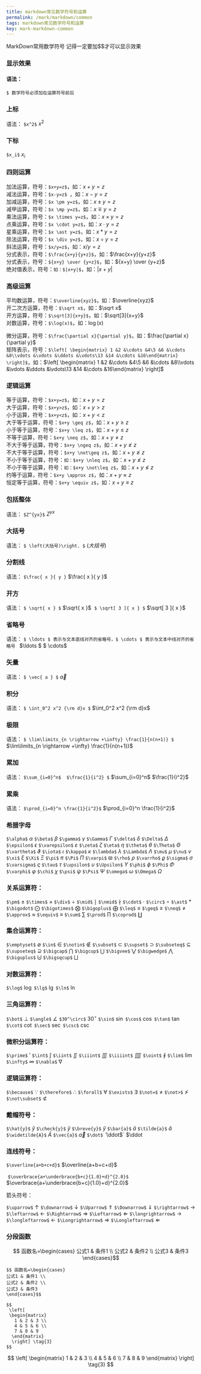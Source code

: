 ```yaml
---
title: markdown常见数学符号和运算
permalink: /mark/markdown/common
tags: markdown常见数学符号和运算
key: mark-markdown-common
---
```


MarkDown常用数学符号
记得一定要加$$才可以显示效果

### 显示效果

#### 语法：
`$ 数学符号必须加在运算符号前后`

### 上标
语法：
`$x^2$`    $x^2$    

### 下标
`$x_i$` $x_i$


### 四则运算
加法运算，符号：`$x+y=z$`，如：$x+y=z$   
减法运算，符号：`$x-y=z$ `，如：$x-y=z$    
加减运算，符号：`$x \pm y=z$`，如：$x \pm y=z$    
减甲运算，符号：`$x \mp y=z$`，如：$x \mp y=z$    
乘法运算，符号：`$x \times y=z$`，如：$x \times y=z$   
点乘运算，符号：`$x \cdot y=z$`，如：$x \cdot y=z$    
星乘运算，符号：`$x \ast y=z$`，如：$x \ast y=z$   
除法运算，符号：`$x \div y=z$`，如：$x \div y=z$   
斜法运算，符号：`$x/y=z$`，如：$x/y=z$    
分式表示，符号：`$\frac{x+y}{y+z}$`，如：$\frac{x+y}{y+z}$    
分式表示，符号：`${x+y} \over {y+z}$`，如：${x+y} \over {y+z}$    
绝对值表示，符号：`如：$|x+y|$`，如：$|x+y|$   

### 高级运算
平均数运算，符号：`$\overline{xyz}$`，如：$\overline{xyz}$    
开二次方运算，符号：`$\sqrt x$`，如：$\sqrt x$   
开方运算，符号：`$\sqrt[3]{x+y}$`，如：$\sqrt[3]{x+y}$   
对数运算，符号：`$\log(x)$`，如：$\log(x)$   
<!-- 极限运算，符号：`$\lim^{x \to \infty}_{y \to 0}{\frac{x}{y}}$`，如：$\lim^{x \to \infty}_{y \to 0}{\frac{x}{y}}$   
极限运算，符号：`$\displaystyle \lim^{x \to \infty}_{y \to 0}{\frac{x}{y}}$`，如：$\displaystyle \lim^{x \to \infty}_{y \to 0}{\frac{x}{y}}$   
求和运算，符号：`$\sum^{x \to \infty}_{y \to 0}{\frac{x}{y}}$`，如：$\sum^{x\to\infty}_{y\to0}{\frac{x}{y}}$   
求和运算，符号：`$\displaystyle \sum^{x \to \infty}_{y \to 0}{\frac{x}{y}}$`，如：$\displaystyle \sum^{x \to \infty}_{y \to 0}{\frac{x}{y}}$   
积分运算，符号：`$\int^{\infty}_{0}{xdx}$`，如：$\int^{\infty}_{0}{xdx}$   
积分运算，符号：`$\displaystyle \int^{\infty}_{0}{xdx}$`，如：$\displaystyle \int^{\infty}_{0}{xdx}$    -->
微分运算，符号：`$\frac{\partial x}{\partial y}$`，如：$\frac{\partial x}{\partial y}$   
矩阵表示，符号：`$\left[ \begin{matrix} 1 &2 &\cdots &4\5 &6 &\cdots &8\\vdots &\vdots &\ddots &\vdots\13 &14 &\cdots &16\end{matrix} \right]$`，如：$\left[ \begin{matrix} 1 &2 &\cdots &4\5 &6 &\cdots &8\\vdots &\vdots &\ddots &\vdots\13 &14 &\cdots &16\end{matrix} \right]$   

### 逻辑运算
等于运算，符号：`$x+y=z$`，如：$x+y=z$   
大于运算，符号：`$x+y>z$`，如：$x+y>z$   
小于运算，符号：`$x+y<z$`，如：$x+y<z$   
大于等于运算，符号：`$x+y \geq z$`，如：$x+y \geq z$   
小于等于运算，符号：`$x+y \leq z$`，如：$x+y \leq z$   
不等于运算，符号：`$x+y \neq z$`，如：$x+y \neq z$    
不大于等于运算，符号：`$x+y \ngeq z$`，如：$x+y \ngeq z$    
不大于等于运算，符号：`$x+y \not\geq z$`，如：$x+y \not\geq z$    
不小于等于运算，符号：`如：$x+y \nleq z$`，如：$x+y \nleq z$    
不小于等于运算，符号：`如：$x+y \not\leq z$`，如：$x+y \not\leq z$     
约等于运算，符号：`$x+y \approx z$`，如：$x+y \approx z$    
恒定等于运算，符号：`$x+y \equiv z$`，如：$x+y \equiv z$   


### 包括整体
语法：
`$Z^{yx}$`     $Z^{yx}$


### 大括号
语法：
`$ \left(大括号)\right. $`     $\left(大括号)\right.$

### 分割线
语法：
`$\frac{ x }{ y }`     $\frac{ x }{ y }$
​

### 开方
语法：
`$ \sqrt{ x } $`      $\sqrt{ x }$
​
`$ \sqrt[ 3 ]{ x } $`    $\sqrt[ 3 ]{ x }$
​


### 省略号
语法：
`$ \ldots $ 表示与文本底线对齐的省略号，$ \cdots $ 表示与文本中线对齐的省略号 `      $\ldots $  $ \cdots$



### 矢量
语法：
`$ \vec{ a } $`     $\vec{ a }$


### 积分
语法：
`$ \int_0^2 x^2 {\rm d}x $`       $\int_0^2 x^2 {\rm d}x$


### 极限
语法：
`$ \lim\limits_{n \rightarrow +\infty} \frac{1}{n(n+1)} $`      $\lim\limits_{n \rightarrow +\infty} \frac{1}{n(n+1)}$
​


### 累加
语法：
`$\sum_{i=0}^n$  $\frac{1}{i^2} $`      $\sum_{i=0}^n$ $\frac{1}{i^2}$


### 累乘
语法：
`$\prod_{i=0}^n \frac{1}{i^2}$`         $\prod_{i=0}^n \frac{1}{i^2}$
​

### 希腊字母
`$\alpha$`  $\alpha$
`$\beta$`   $\beta$
`$\gamma$`  $\gamma$
`$\Gamma$`  $\Gamma$
`$\delta$`  $\delta$
`$\Delta$`  $\Delta$
`$\epsilon$`  $\epsilon$
`$\varepsilon$` $\varepsilon$
`$\zeta$` $\zeta$
`$\eta$`  $\eta$
`$\theta$`  $\theta$
`$\Theta$`  $\Theta$
`$\vartheta$` $\vartheta$
`$\iota$` $\iota$
`$\kappa$`  $\kappa$
`$\lambda$` $\lambda$
`$\Lambda$` $\Lambda$
`$\mu$` $\mu$
`$\nu$` $\nu$
`$\xi$` $\xi$
`$\Xi$` $\Xi$
`$\pi$` $\pi$
`$\Pi$` $\Pi$
`$\varpi$`  $\varpi$
`$\rho$`  $\rho$
`$\varrho$` $\varrho$
`$\sigma$`  $\sigma$
`$\varsigma$` $\varsigma$
`$\tau$`  $\tau$
`$\upsilon$`  $\upsilon$
`$\Upsilon$`  $\Upsilon$
`$\phi$`  $\phi$
`$\Phi$`  $\Phi$
`$\varphi$` $\varphi$
`$\chi$`  $\chi$
`$\psi$`  $\psi$
`$\Psi$`  $\Psi$
`$\omega$`  $\omega$
`$\Omega$`  $\Omega$

### 关系运算符：
`$\pm$`  $\pm$
`$\times$`  $\times$
`$\div$`  $\div$
`$\mid$`  $\mid$
`$\nmid$`  $\nmid$
`$\cdot$`  $\cdot$
`$\circ$`  $\circ$
`$\ast$`  $\ast$
`$\bigodot$`  $\bigodot$
`$\bigotimes$`  $\bigotimes$
`$\bigoplus$`  $\bigoplus$
`$\leq$`  $\leq$
`$\geq$`  $\geq$
`$\neq$`  $\neq$
`$\approx$`  $\approx$
`$\equiv$`  $\equiv$
`$\sum$`  $\sum$
`$\prod$`  $\prod$
`$\coprod$`  $\coprod$

### 集合运算符：
`$\emptyset$`  $\emptyset$
`$\in$`  $\in$
`$\notin$`  $\notin$
`$\subset$`  $\subset$
`$\supset$`  $\supset$
`$\subseteq$`  $\subseteq$
`$\supseteq$`  $\supseteq$
`$\bigcap$`  $\bigcap$
`$\bigcup$`  $\bigcup$
`$\bigvee$`  $\bigvee$
`$\bigwedge$`  $\bigwedge$
`$\biguplus$`  $\biguplus$
`$\bigsqcup$`  $\bigsqcup$

### 对数运算符：
`$\log$`  $\log$
`$\lg$`  $\lg$
`$\ln$`  $\ln$

### 三角运算符：

`$\bot$`  $\bot$
`$\angle$`  $\angle$
`$30^\circ$`  $30^\circ$
`$\sin$`  $\sin$
`$\cos$`  $\cos$
`$\tan$`  $\tan$
`$\cot$`  $\cot$
`$\sec$`  $\sec$
`$\csc$`  $\csc$

### 微积分运算符：

`$\prime$`  $\prime$
`$\int$`  $\int$
`$\iint$`  $\iint$
`$\iiint$`  $\iiint$
`$\iiiint$`  $\iiiint$
`$\oint$`  $\oint$
`$\lim$`  $\lim$
`$\infty$`  $\infty$
`$\nabla$`  $\nabla$

### 逻辑运算符：

`$\because$`  $\because$
`$\therefore$`  $\therefore$
`$\forall$`  $\forall$
`$\exists$`  $\exists$
`$\not=$`  $\not=$
`$\not>$`  $\not>$
`$\not\subset$`  $\not\subset$

### 戴帽符号：

`$\hat{y}$`  $\hat{y}$
`$\check{y}$`  $\check{y}$
`$\breve{y}$`  $\breve{y}$
`$\bar{a}$`  $\bar{a}$
`$\tilde{a}$`  $\tilde{a}$
`$\widetilde{A}$`  $\widetilde{A}$
`$\vec{a}$`  $\vec{a}$
`$\dot$`  $\dot
`$\ddot$`  $\ddot

### 连线符号：
`$\overline{a+b+c+d}$`    $\overline{a+b+c+d}$      


​
`$\overbrace{a+\underbrace{b+c}{1.0}+d}^{2.0}$`  $\overbrace{a+\underbrace{b+c}{1.0}+d}^{2.0}$

箭头符号：

`$\uparrow$`  $\uparrow$
`$\downarrow$`  $\downarrow$
`$\Uparrow$`  $\Uparrow$
`$\Downarrow$`  $\Downarrow$
`$\rightarrow$`  $\rightarrow$
`$\leftarrow$`  $\leftarrow$
`$\Rightarrow$`  $\Rightarrow$
`$\Leftarrow$`  $\Leftarrow$
`$\longrightarrow$`  $\longrightarrow$
`$\longleftarrow$`  $\longleftarrow$
`$\Longrightarrow$`  $\Longrightarrow$
`$\Longleftarrow$`  $\Longleftarrow$

### 分段函数

$$ 函数名=\begin{cases}
公式1 & 条件1 \\
公式2 & 条件2 \\
公式3 & 条件3
\end{cases}$$

```
$$ 函数名=\begin{cases}
公式1 & 条件1 \\
公式2 & 条件2 \\
公式3 & 条件3
\end{cases}$$
```


```
$$
 \left[
 \begin{matrix}
   1 & 2 & 3 \\
   4 & 5 & 6 \\
   7 & 8 & 9
  \end{matrix}
  \right] \tag{3}
$$
```

$$
 \left[
 \begin{matrix}
   1 & 2 & 3 \\
   4 & 5 & 6 \\
   7 & 8 & 9
  \end{matrix}
  \right] \tag{3}
$$
